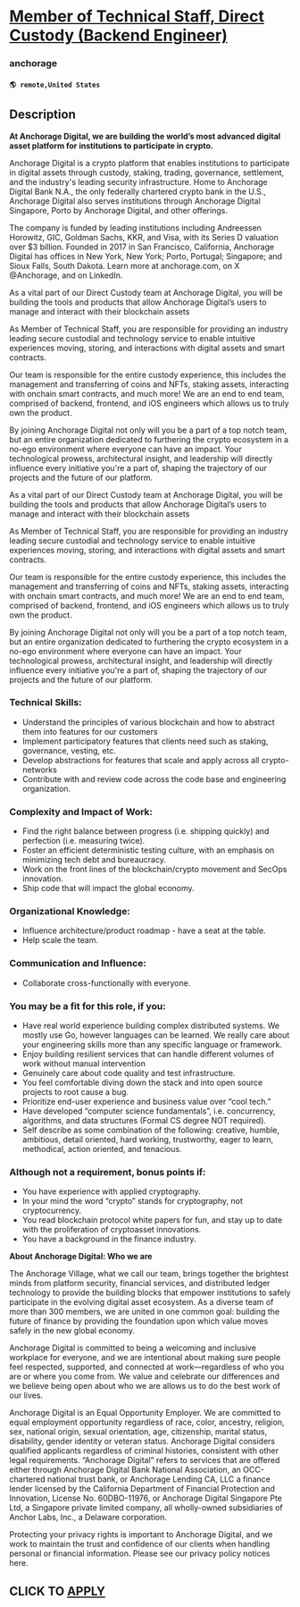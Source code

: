# [Member of Technical Staff, Direct Custody (Backend Engineer)](https://www.remotewlb.com/apply/member-of-technical-staff-direct-custody-backend-engineer)  
### anchorage  
#### `🌎 remote,United States`  

## Description

 **At Anchorage Digital, we are building the world’s most advanced digital asset platform for institutions to participate in crypto.**

  

Anchorage Digital is a crypto platform that enables institutions to participate in digital assets through custody, staking, trading, governance, settlement, and the industry's leading security infrastructure. Home to Anchorage Digital Bank N.A., the only federally chartered crypto bank in the U.S., Anchorage Digital also serves institutions through Anchorage Digital Singapore, Porto by Anchorage Digital, and other offerings.

  

The company is funded by leading institutions including Andreessen Horowitz, GIC, Goldman Sachs, KKR, and Visa, with its Series D valuation over $3 billion. Founded in 2017 in San Francisco, California, Anchorage Digital has offices in New York, New York; Porto, Portugal; Singapore; and Sioux Falls, South Dakota. Learn more at anchorage.com, on X @Anchorage, and on LinkedIn.

  

As a vital part of our Direct Custody team at Anchorage Digital, you will be building the tools and products that allow Anchorage Digital’s users to manage and interact with their blockchain assets

  

As Member of Technical Staff, you are responsible for providing an industry leading secure custodial and technology service to enable intuitive experiences moving, storing, and interactions with digital assets and smart contracts.

  

Our team is responsible for the entire custody experience, this includes the management and transferring of coins and NFTs, staking assets, interacting with onchain smart contracts, and much more! We are an end to end team, comprised of backend, frontend, and iOS engineers which allows us to truly own the product.

  

By joining Anchorage Digital not only will you be a part of a top notch team, but an entire organization dedicated to furthering the crypto ecosystem in a no-ego environment where everyone can have an impact. Your technological prowess, architectural insight, and leadership will directly influence every initiative you're a part of, shaping the trajectory of our projects and the future of our platform.

  

As a vital part of our Direct Custody team at Anchorage Digital, you will be building the tools and products that allow Anchorage Digital’s users to manage and interact with their blockchain assets

  

As Member of Technical Staff, you are responsible for providing an industry leading secure custodial and technology service to enable intuitive experiences moving, storing, and interactions with digital assets and smart contracts.

  

Our team is responsible for the entire custody experience, this includes the management and transferring of coins and NFTs, staking assets, interacting with onchain smart contracts, and much more! We are an end to end team, comprised of backend, frontend, and iOS engineers which allows us to truly own the product.

  

By joining Anchorage Digital not only will you be a part of a top notch team, but an entire organization dedicated to furthering the crypto ecosystem in a no-ego environment where everyone can have an impact. Your technological prowess, architectural insight, and leadership will directly influence every initiative you're a part of, shaping the trajectory of our projects and the future of our platform.

  

### Technical Skills:

* Understand the principles of various blockchain and how to abstract them into features for our customers
* Implement participatory features that clients need such as staking, governance, vesting, etc.
* Develop abstractions for features that scale and apply across all crypto-networks
* Contribute with and review code across the code base and engineering organization.

  

### Complexity and Impact of Work:

* Find the right balance between progress (i.e. shipping quickly) and perfection (i.e. measuring twice).
* Foster an efficient deterministic testing culture, with an emphasis on minimizing tech debt and bureaucracy.
* Work on the front lines of the blockchain/crypto movement and SecOps innovation.
* Ship code that will impact the global economy.

  

### Organizational Knowledge:

* Influence architecture/product roadmap - have a seat at the table.
* Help scale the team.

  

### Communication and Influence:

* Collaborate cross-functionally with everyone.

  

### You may be a fit for this role, if you:

* Have real world experience building complex distributed systems. We mostly use Go, however languages can be learned. We really care about your engineering skills more than any specific language or framework.
* Enjoy building resilient services that can handle different volumes of work without manual intervention
* Genuinely care about code quality and test infrastructure.
* You feel comfortable diving down the stack and into open source projects to root cause a bug.
* Prioritize end-user experience and business value over “cool tech.”
* Have developed “computer science fundamentals”, i.e. concurrency, algorithms, and data structures (Formal CS degree NOT required).
* Self describe as some combination of the following: creative, humble, ambitious, detail oriented, hard working, trustworthy, eager to learn, methodical, action oriented, and tenacious.

  

### Although not a requirement, bonus points if:

* You have experience with applied cryptography.
* In your mind the word “crypto” stands for cryptography, not cryptocurrency.
* You read blockchain protocol white papers for fun, and stay up to date with the proliferation of cryptoasset innovations.
* You have a background in the finance industry.

  

 **About Anchorage Digital: Who we are**

  

The Anchorage Village, what we call our team, brings together the brightest minds from platform security, financial services, and distributed ledger technology to provide the building blocks that empower institutions to safely participate in the evolving digital asset ecosystem. As a diverse team of more than 300 members, we are united in one common goal: building the future of finance by providing the foundation upon which value moves safely in the new global economy.

  

Anchorage Digital is committed to being a welcoming and inclusive workplace for everyone, and we are intentional about making sure people feel respected, supported, and connected at work—regardless of who you are or where you come from. We value and celebrate our differences and we believe being open about who we are allows us to do the best work of our lives.

Anchorage Digital is an Equal Opportunity Employer. We are committed to equal employment opportunity regardless of race, color, ancestry, religion, sex, national origin, sexual orientation, age, citizenship, marital status, disability, gender identity or veteran status. Anchorage Digital considers qualified applicants regardless of criminal histories, consistent with other legal requirements. “Anchorage Digital” refers to services that are offered either through Anchorage Digital Bank National Association, an OCC-chartered national trust bank, or Anchorage Lending CA, LLC a finance lender licensed by the California Department of Financial Protection and Innovation, License No. 60DBO-11976, or Anchorage Digital Singapore Pte Ltd, a Singapore private limited company, all wholly-owned subsidiaries of Anchor Labs, Inc., a Delaware corporation.

  

Protecting your privacy rights is important to Anchorage Digital, and we work to maintain the trust and confidence of our clients when handling personal or financial information. Please see our privacy policy notices here.

  
## CLICK TO [APPLY](https://www.remotewlb.com/apply/member-of-technical-staff-direct-custody-backend-engineer)

